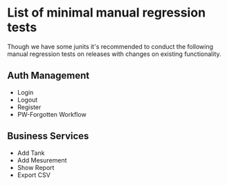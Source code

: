 # List of minimal manual regression tests

Though we have some junits it's recommended to conduct 
the following manual regression tests on releases with changes 
on existing functionality.

## Auth Management

- Login
- Logout
- Register
- PW-Forgotten Workflow

## Business Services

- Add Tank
- Add Mesurement
- Show Report
- Export CSV
